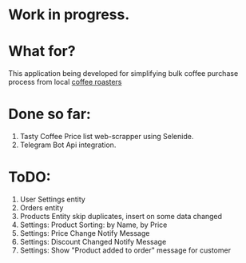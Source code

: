 # Work in progress.

# What for?
This application being developed for simplifying bulk coffee purchase process from local <a href="href=https://tastycoffee.ru/"> coffee roasters</a>

# Done so far:
1) Tasty Coffee Price list web-scrapper using Selenide.
2) Telegram Bot Api integration.

# ToDO:
1) User Settings entity
2) Orders entity
3) Products Entity skip duplicates, insert on some data changed
4) Settings: Product Sorting: by Name, by Price
5) Settings: Price Change Notify Message
6) Settings: Discount Changed Notify Message
7) Settings: Show "Product added to order" message for customer
